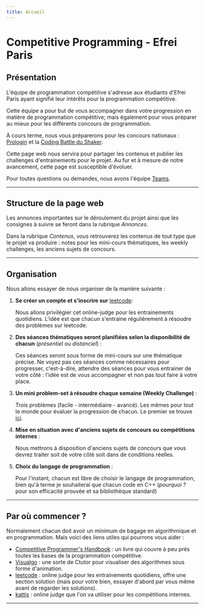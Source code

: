 ```yaml
---
title: Accueil
---
```


# Competitive Programming - Efrei Paris

## Présentation

L'équipe de programmation compétitive s'adresse aux étudiants d'Efrei Paris ayant signifié leur intérêts pour la programmation compétitive.

Cette équipe a pour but de vous accompagner dans votre progression en matière de programmation compétitive; mais également pour vous préparer au mieux pour les différents concours de programmation.

À cours terme, nous vous préparerons pour les concours nationaux : [Prologin](https://prologin.org/) et la [Coding Battle du Shaker](https://le-shaker.com/).

Cette page web nous servira pour partager les contenus et publier les challenges d'entrainements pour le projet. Au fur et à mesure de notre avancement, cette page est susceptible d'évoluer.


Pour toutes questions ou demandes, nous avons l'équipe [Teams](https://teams.microsoft.com/l/channel/19%3aiqhuxiHzRybvk4ggwZ5DcygdR170pfhXqXJheretwbU1%40thread.tacv2/General?groupId=4a56b809-9e53-40e6-bf51-2cd7c2dee825&tenantId=413600cf-bd4e-4c7c-8a61-69e73cddf731).

---

## Structure de la page web

Les annonces importantes sur le déroulement du projet ainsi que les consignes à suivre se feront dans la rubrique *Annonces*.

Dans la rubrique *Contenus*, vous retrouverez les contenus de tout type que le projet va produire : notes pour les mini-cours thématiques, les weekly challenges, les anciens sujets de concours.

---

## Organisation

Nous allons essayer de nous organiser de la manière suivante :

1. **Se créer un compte et s'inscrire sur** [leetcode](https://leetcode.com/):

    Nous allons privilégier cet online-judge pour les entrainements quotidiens. L'idée est que chacun s'entraine régulièrement à résoudre des problèmes sur leetcode.

2. **Des séances thématiques seront planifiées selon la disponibilité de chacun** (_présentiel_ ou _distanciel_) :

    Ces séances seront sous forme de mini-cours sur une thématique précise. Ne voyez pas ces séances comme nécessaires pour progresser, c'est-à-dire, attendre des séances pour vous entrainer de votre côté : l'idée est de vous accompagner et non pas tout faire à votre place.

3. **Un mini problem-set à résoudre chaque semaine (Weekly Challenge)** :

    Trois problèmes (facile - intermédiaire - avancé). Les mêmes pour tout le monde pour évaluer la progression de chacun. Le premier se trouve [ici](./contenus/weekly-challenges/11-juillet-2022.md).

4. **Mise en situation avec d'anciens sujets de concours ou compétitions internes** :

    Nous mettrons à disposition d'anciens sujets de concours que vous devrez traiter soit de votre côté soit dans de conditions réelles.

5. **Choix du langage de programmation** :

    Pour l'instant, chacun est libre de choisir le langage de programmation, bien qu'à terme je souhaiterai que chacun code en C++ (_pourquoi ?_ pour son efficacité prouvée et sa bibliothèque standard)


---

## Par où commencer ?

Normalement chacun doit avoir un minimum de bagage en algorithmique et en programmation. Mais voici des liens utiles qui pourrons vous aider :

* [Competitive Programmer's Handbook](https://cses.fi/book/book.pdf) : un livre qui couvre à peu près toutes les bases de la programmation compétitive.
* [Visualgo](https://visualgo.net/en) : une sorte de Ctutor pour visualiser des algorithmes sous forme d'animation.
* [leetcode](https://leetcode.com/) : online judge pour les entrainements quotidiens, offre une section solution (mais pour votre bien, essayer d'abord par vous même avant de regarder les solutions).
* [kattis](https://open.kattis.com/) : online judge que l'on va utiliser pour les compétitions internes.

---
